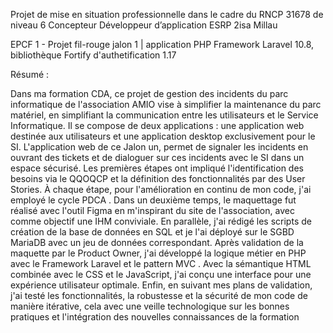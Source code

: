 Projet de mise en situation professionnelle dans le cadre du RNCP 31678 de niveau 6
Concepteur Développeur d’application
ESRP 2isa Millau

EPCF 1 - Projet fil-rouge jalon 1 | application PHP Framework Laravel 10.8, bibliothèque Fortify d'authetification 1.17

Résumé :

Dans ma formation CDA, ce projet de gestion des incidents du parc informatique de l'association AMIO vise à simplifier la maintenance du parc matériel, en simplifiant la communication entre les utilisateurs et le Service Informatique. Il se compose de deux applications : une application web destinée aux utilisateurs et une application desktop exclusivement pour le SI.
L'application web de ce Jalon un, permet de signaler les incidents en ouvrant des tickets et de dialoguer sur ces incidents avec le SI dans un espace sécurisé.
Les premières étapes ont impliqué l'identification des besoins via le QQOQCP  et la définition des fonctionnalités par des User Stories. À chaque étape, pour l'amélioration en continu de mon code, j'ai employé le cycle PDCA .
Dans un deuxième temps, le maquettage fut réalisé avec l'outil Figma  en m'inspirant du site de l'association, avec comme objectif une IHM  conviviale. En parallèle, j'ai rédigé les scripts de création de la base de données en SQL et je l'ai déployé sur le SGBD  MariaDB avec un jeu de données correspondant.
Après validation de la maquette par le Product Owner, j'ai développé la logique métier en PHP avec le Framework Laravel et le pattern MVC . Avec la sémantique HTML combinée avec le CSS et le JavaScript, j'ai conçu une interface pour une expérience utilisateur optimale. Enfin, en suivant mes plans de validation, j'ai testé les fonctionnalités, la robustesse et la sécurité de mon code de manière itérative, cela avec une veille technologique sur les bonnes pratiques et l'intégration des nouvelles connaissances de la formation

